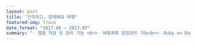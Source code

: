 ```yaml
---
layout: post
title: "간직하고, 함께해요 여행"
featured-img: Trace
date_format: "2017.06 ~ 2017.07"
summary: "- 앨범 저장 및 관리 기능 <br>- 여행계획 일정관리 기능<br>- Ruby on Rails<br>- Ajax, JavaScript <br> - Daum지도 Wep API <br> - Cloud9 배포(WEBrick, MySQL) <br> - AWS 배포 (EC2-Nginx, RDS-MySQL)"
---
```

